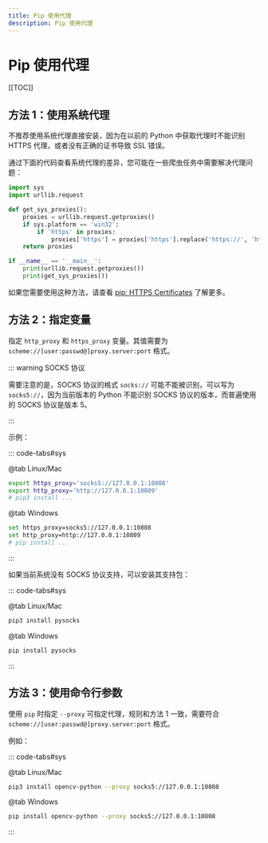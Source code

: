 ```yaml
---
title: Pip 使用代理
description: Pip 使用代理
---
```


# Pip 使用代理

[[TOC]]

## 方法 1：使用系统代理

不推荐使用系统代理直接安装，因为在以前的 Python 中获取代理时不能识别 HTTPS 代理，或者没有正确的证书导致 SSL 错误。

通过下面的代码查看系统代理的差异，您可能在一些爬虫任务中需要解决代理问题：

```python
import sys
import urllib.request

def get_sys_proxies():
    proxies = urllib.request.getproxies()
    if sys.platform == 'win32':
        if 'https' in proxies:
            proxies['https'] = proxies['https'].replace('https://', 'http://')
    return proxies

if __name__ == '__main__':
    print(urllib.request.getproxies())
    print(get_sys_proxies())
```

如果您需要使用这种方法，请查看 [pip: HTTPS Certificates](https://pip.pypa.io/en/stable/topics/https-certificates/) 了解更多。

## 方法 2：指定变量

指定 `http_proxy` 和 `https_proxy` 变量。其值需要为 `scheme://[user:passwd@]proxy.server:port` 格式。

::: warning SOCKS 协议

需要注意的是，SOCKS 协议的格式 `socks://` 可能不能被识别，可以写为 `socks5://`，因为当前版本的 Python 不能识别 SOCKS 协议的版本，而普遍使用的 SOCKS 协议是版本 5。

:::

示例：

::: code-tabs#sys

@tab Linux/Mac

```bash
export https_proxy='socks5://127.0.0.1:10808'
export http_proxy='http://127.0.0.1:10809'
# pip3 install ...
```

@tab Windows

```bash
set https_proxy=socks5://127.0.0.1:10808
set http_proxy=http://127.0.0.1:10809
# pip install ...
```

:::

如果当前系统没有 SOCKS 协议支持，可以安装其支持包：

::: code-tabs#sys

@tab Linux/Mac

```bash
pip3 install pysocks
```

@tab Windows

```bash
pip install pysocks
```

:::

## 方法 3：使用命令行参数

使用 `pip` 时指定 `--proxy` 可指定代理，规则和方法 1 一致，需要符合 `scheme://[user:passwd@]proxy.server:port` 格式。

例如：

::: code-tabs#sys

@tab Linux/Mac

```bash
pip3 install opencv-python --proxy socks5://127.0.0.1:10808
```

@tab Windows

```bash
pip install opencv-python --proxy socks5://127.0.0.1:10808
```

:::
